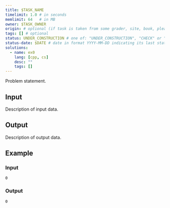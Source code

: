 ```yaml
---
title: $TASK_NAME
timelimit: 1.0 # in seconds
memlimit: 64   # in MB
owner: $TASK_OWNER
origin: # optional (if task is taken from some grader, site, book, please indicate its origin)
tags: [] # optional
status: UNDER_CONSTRUCTION # one of: "UNDER_CONSTRUCTION", "CHECK" or "COMPLETE".
status-date: $DATE # date in format YYYY-MM-DD indicating its last status change
solutions:
  - name: ex0
    lang: [cpp, cs]
    desc: ""
    tags: []
---
```


Problem statement.

## Input

Description of input data.

## Output

Description of output data.

## Example

### Input

~~~
0
~~~

### Output

~~~
0
~~~

